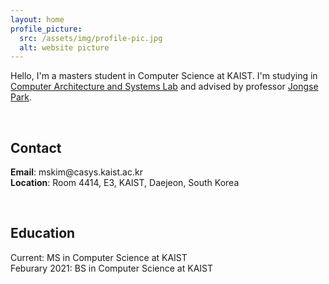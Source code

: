 ```yaml
---
layout: home
profile_picture:
  src: /assets/img/profile-pic.jpg
  alt: website picture
---
```


<p>
  Hello, I'm a masters student in Computer Science at KAIST. I'm studying in <a href="http://casys.kaist.ac.kr">Computer Architecture and Systems Lab</a> and advised by professor <a href="https://jongse-park.github.io/">Jongse Park</a>.
</p><br>

## Contact
<p>
  <b>Email</b>: mskim@casys.kaist.ac.kr<br>
  <b>Location</b>: Room 4414, E3, KAIST, Daejeon, South Korea
</p><br>

## Education
Current: MS in Computer Science at KAIST<br>
Feburary 2021: BS in Computer Science at KAIST
